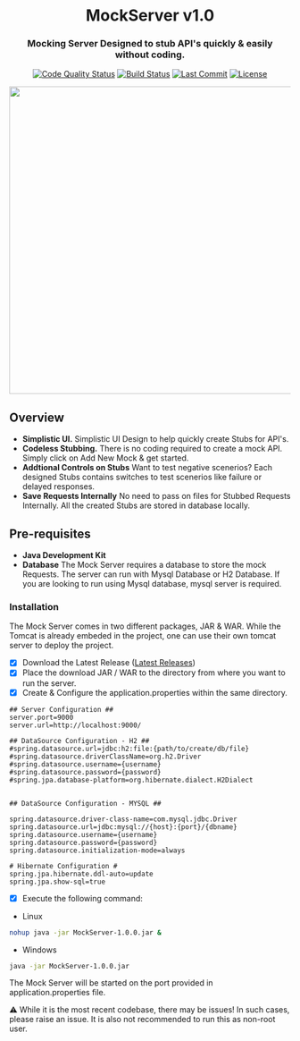 <h1 align="center">
  Mock<b>Server</b> v1.0
</h1>

<h3 align="center">
Mocking Server Designed to stub API's quickly & easily without coding.
</h3>

<p align="center">
<a href="https://app.codacy.com/project/badge/Grade/6c26825fe51d45b88d540621fa1fb3ce"><img
alt="Code Quality Status"
src="https://app.codacy.com/project/badge/Grade/6c26825fe51d45b88d540621fa1fb3ce"></a>
<a href="https://badge.buildkite.com/89fd29118b2b24957feacf08660308feede6f203301ec0eefa.svg"><img
alt="Build Status"
src="https://badge.buildkite.com/89fd29118b2b24957feacf08660308feede6f203301ec0eefa.svg"></a>
<a href="https://img.shields.io/github/last-commit/krishanchawla/mock-server-v1"><img
alt="Last Commit"
src="https://img.shields.io/github/last-commit/krishanchawla/mock-server-v1"></a>
<a href="https://img.shields.io/badge/License-GPLv3-blue.svg"><img
alt="License"
src="https://img.shields.io/badge/License-GPLv3-blue.svg"></a>
</p>

<p align="center">
<img src="https://user-images.githubusercontent.com/28475979/100535959-672afc00-3243-11eb-8e43-e733dde54b48.JPG" width="550">
</p>

## Overview

- **Simplistic UI.** Simplistic UI Design to help quickly create Stubs for API's.
- **Codeless Stubbing.** There is no coding required to create a mock API. Simply click on Add New Mock & get started.
- **Addtional Controls on Stubs** Want to test negative scenerios? Each designed Stubs contains switches to test scenerios like failure or delayed responses.
- **Save Requests Internally** No need to pass on files for Stubbed Requests Internally. All the created Stubs are stored in database locally.

## Pre-requisites

- **Java Development Kit**
- **Database** The Mock Server requires a database to store the mock Requests. The server can run with Mysql Database or H2 Database. If you are looking to run using Mysql database, mysql server is required.

### Installation

The Mock Server comes in two different packages, JAR & WAR. While the Tomcat is already embeded in the project, one can use their own tomcat server to deploy the project.

- [x] Download the Latest Release ([Latest Releases](https://github.com/krishanchawla/mock-server-v1/releases/))
- [x] Place the download JAR / WAR to the directory from where you want to run the server.
- [x] Create & Configure the application.properties within the same directory.

```
## Server Configuration ##
server.port=9000
server.url=http://localhost:9000/

## DataSource Configuration - H2 ##
#spring.datasource.url=jdbc:h2:file:{path/to/create/db/file}
#spring.datasource.driverClassName=org.h2.Driver
#spring.datasource.username={username}
#spring.datasource.password={password}
#spring.jpa.database-platform=org.hibernate.dialect.H2Dialect


## DataSource Configuration - MYSQL ##

spring.datasource.driver-class-name=com.mysql.jdbc.Driver
spring.datasource.url=jdbc:mysql://{host}:{port}/{dbname}
spring.datasource.username={username}
spring.datasource.password={password}
spring.datasource.initialization-mode=always

# Hibernate Configuration #
spring.jpa.hibernate.ddl-auto=update
spring.jpa.show-sql=true

```

- [x] Execute the following command:

- Linux
```sh
nohup java -jar MockServer-1.0.0.jar &
```

- Windows
```sh
java -jar MockServer-1.0.0.jar
```

The Mock Server will be started on the port provided in application.properties file.

⚠️ While it is the most recent codebase, there may be issues! In such cases, please raise an issue. It is also not recommended to run this as non-root user.
